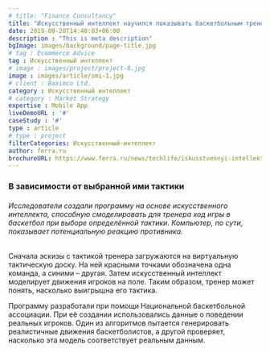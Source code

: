 ```yaml
---
# title: "Finance Consultancy"
title: "Искусственный интеллект научился показывать баскетбольным тренерам исход игры"
date: 2019-09-28T14:48:03+06:00
description : "This is meta description"
bgImage: images/background/page-title.jpg
# tag : Ecommerce Advice
tag : Искусственный интеллект
# image : images/project/project-8.jpg
image : images/article/smi-1.jpg
# client : Baximco Ltd.
category : Искусственный интеллект
# category : Market Strategy
expertise : Mobile App
liveDemoURL : '#'
caseStudy : '#'
type : article
# type : project
filterCategories: Искусственный-интеллект
author: ferra.ru
brochureURL: https://www.ferra.ru/news/techlife/iskusstvennyi-intellekt-nauchilsya-pokazyvat-basketbolnym-treneram-iskhod-igry-28-09-2019.htm
---
```


### В зависимости от выбранной ими тактики

###### Исследователи создали программу на основе искусственного интеллекта, способную смоделировать для тренера ход игры в баскетбол при выборе определённой тактики. Компьютер, по сути, показывает потенциальную реакцию противника.
Сначала эскизы с тактикой тренера загружаются на виртуальную тактическую доску. На ней красными точками обозначена одна команда, а синими – другая. Затем искусственный интеллект моделирует движения игроков на поле. Таким образом, тренер может понять, насколько выигрышна его тактика.

Программу разработали при помощи Национальной баскетбольной ассоциации. При её создании использовались данные о поведении реальных игроков. Один из алгоритмов пытается генерировать реалистичные движения баскетболистов, а другой проверяет, насколько эта модель соответствует реальным данным.
